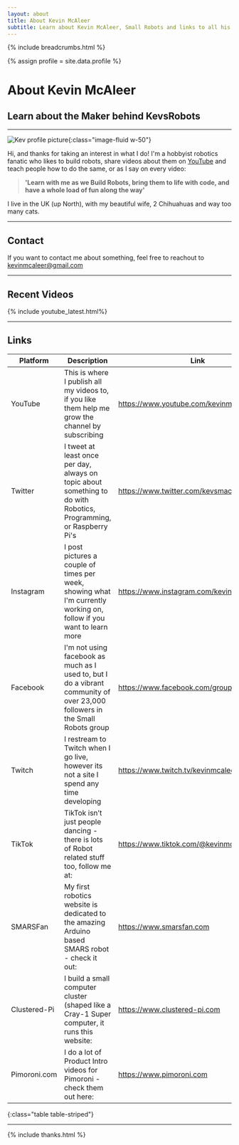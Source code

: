 ```yaml
---
layout: about
title: About Kevin McAleer
subtitle: Learn about Kevin McAleer, Small Robots and links to all his social media
---
```


{% include breadcrumbs.html %}

{% assign profile = site.data.profile %}

# About Kevin McAleer

## Learn about the Maker behind KevsRobots

---

![Kev profile picture]({{profile.image}}){:class="image-fluid w-50"}

Hi, and thanks for taking an interest in what I do!
I'm a hobbyist robotics fanatic who likes to build robots, share videos about them on [YouTube](https://www.youtube.com/@kevinmcaleer28) and teach people how to do the same, or as I say on every video:

> **'Learn with me as we Build Robots, bring them to life with code, and have a whole load of fun along the way'**

I live in the UK (up North), with my beautiful wife, 2 Chihuahuas and way too many cats.

---

## Contact

If you want to contact me about something, feel free to reachout to <kevinmcaleer@gmail.com>

---

## Recent Videos

{% include youtube_latest.html%}

---

## Links

Platform | Description                                                                                        | Link
---------|----------------------------------------------------------------------------------------------------|-----------------------------------------
YouTube  | This is where I publish all my videos to, if you like them help me grow the channel by subscribing | <https://www.youtube.com/kevinmcaleer28>
Twitter | I tweet at least once per day, always on topic about something to do with Robotics, Programming, or Raspberry Pi's| <https://www.twitter.com/kevsmac>
Instagram| I post pictures a couple of times per week, showing what I'm currently working on, follow if you want to learn more| <https://www.instagram.com/kevinmcaleer>
Facebook| I'm not using facebook as much as I used to, but I do a vibrant community of over 23,000 followers in the Small Robots group| <https://www.facebook.com/groups/smallrobots>
Twitch| I restream to Twitch when I go live, however its not a site I spend any time developing | <https://www.twitch.tv/kevinmcaleer>
TikTok| TikTok isn’t just people dancing - there is lots of Robot related stuff too, follow me at: | <https://www.tiktok.com/@kevinmcaleer6>
SMARSFan|My first robotics website is dedicated to the amazing Arduino based SMARS robot - check it out: | <https://www.smarsfan.com>
Clustered-Pi|I build a small computer cluster (shaped like a Cray-1 Super computer, it runs this website:| <https://www.clustered-pi.com>
Pimoroni.com | I do a lot of Product Intro videos for Pimoroni - check them out here: | <https://www.pimoroni.com>
{:class="table table-striped"}

---

{% include thanks.html %}